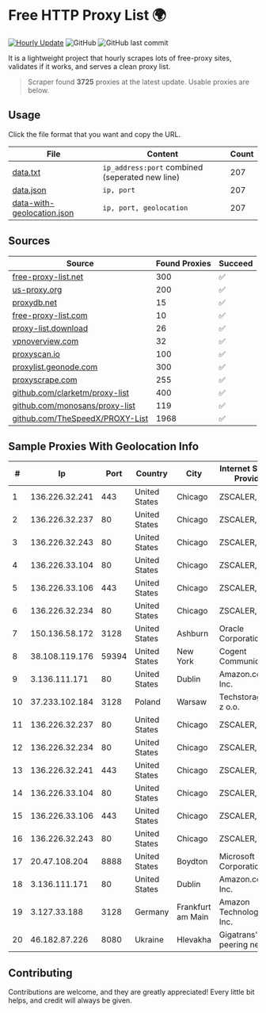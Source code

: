 
# Free HTTP Proxy List 🌍

[![Hourly Update](https://github.com/mertguvencli/http-proxy-list/actions/workflows/main.yml/badge.svg?branch=main)](https://github.com/mertguvencli/http-proxy-list/actions/workflows/main.yml)
![GitHub](https://img.shields.io/github/license/mertguvencli/http-proxy-list)
![GitHub last commit](https://img.shields.io/github/last-commit/mertguvencli/http-proxy-list)

It is a lightweight project that hourly scrapes lots of free-proxy sites, validates if it works, and serves a clean proxy list.


> Scraper found **3725** proxies at the latest update. Usable proxies are below.

## Usage

Click the file format that you want and copy the URL.


|File|Content|Count|
|----|-------|-----|
|[data.txt](https://raw.githubusercontent.com/mertguvencli/http-proxy-list/main/proxy-list/data.txt)|`ip_address:port` combined (seperated new line)|207|
|[data.json](https://raw.githubusercontent.com/mertguvencli/http-proxy-list/main/proxy-list/data.json)|`ip, port`|207|
|[data-with-geolocation.json](https://raw.githubusercontent.com/mertguvencli/http-proxy-list/main/proxy-list/data-with-geolocation.json)|`ip, port, geolocation`|207|

## Sources

|Source|Found Proxies|Succeed|
|------|-------------|-------|
|[free-proxy-list.net](https://free-proxy-list.net)|300|✅|
|[us-proxy.org](https://www.us-proxy.org)|200|✅|
|[proxydb.net](http://proxydb.net)|15|✅|
|[free-proxy-list.com](https://free-proxy-list.com/?page=&port=&type%5B%5D=http&type%5B%5D=https&up_time=0&search=Search)|10|✅|
|[proxy-list.download](https://www.proxy-list.download/HTTP)|26|✅|
|[vpnoverview.com](https://vpnoverview.com/privacy/anonymous-browsing/free-proxy-servers)|32|✅|
|[proxyscan.io](https://www.proxyscan.io)|100|✅|
|[proxylist.geonode.com](https://proxylist.geonode.com/api/proxy-list?limit=300&page=1&sort_by=lastChecked&sort_type=desc&protocols=http,https)|300|✅|
|[proxyscrape.com](https://api.proxyscrape.com/v2/?request=displayproxies&protocol=http&timeout=10000&country=all&ssl=all&anonymity=all)|255|✅|
|[github.com/clarketm/proxy-list](https://raw.githubusercontent.com/clarketm/proxy-list/master/proxy-list-raw.txt)|400|✅|
|[github.com/monosans/proxy-list](https://raw.githubusercontent.com/monosans/proxy-list/main/proxies/http.txt)|119|✅|
|[github.com/TheSpeedX/PROXY-List](https://raw.githubusercontent.com/TheSpeedX/PROXY-List/master/http.txt)|1968|✅|


## Sample Proxies With Geolocation Info

|#|Ip|Port|Country|City|Internet Service Provider|
|-|--|----|-------|----|-------------------------|
|1|136.226.32.241|443|United States|Chicago|ZSCALER, INC.|
|2|136.226.32.237|80|United States|Chicago|ZSCALER, INC.|
|3|136.226.32.243|80|United States|Chicago|ZSCALER, INC.|
|4|136.226.33.104|80|United States|Chicago|ZSCALER, INC.|
|5|136.226.33.106|443|United States|Chicago|ZSCALER, INC.|
|6|136.226.32.234|80|United States|Chicago|ZSCALER, INC.|
|7|150.136.58.172|3128|United States|Ashburn|Oracle Corporation|
|8|38.108.119.176|59394|United States|New York|Cogent Communications|
|9|3.136.111.171|80|United States|Dublin|Amazon.com, Inc.|
|10|37.233.102.184|3128|Poland|Warsaw|Techstorage sp. z o.o.|
|11|136.226.32.237|80|United States|Chicago|ZSCALER, INC.|
|12|136.226.32.234|80|United States|Chicago|ZSCALER, INC.|
|13|136.226.32.241|443|United States|Chicago|ZSCALER, INC.|
|14|136.226.33.104|80|United States|Chicago|ZSCALER, INC.|
|15|136.226.33.106|443|United States|Chicago|ZSCALER, INC.|
|16|136.226.32.243|80|United States|Chicago|ZSCALER, INC.|
|17|20.47.108.204|8888|United States|Boydton|Microsoft Corporation|
|18|3.136.111.171|80|United States|Dublin|Amazon.com, Inc.|
|19|3.127.33.188|3128|Germany|Frankfurt am Main|Amazon Technologies Inc.|
|20|46.182.87.226|8080|Ukraine|Hlevakha|Gigatrans' peering network|



## Contributing

Contributions are welcome, and they are greatly appreciated! Every
little bit helps, and credit will always be given.


